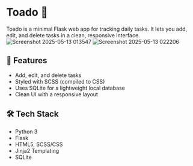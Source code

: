 # Toado 📝

Toado is a minimal Flask web app for tracking daily tasks. It lets you add, edit, and delete tasks in a clean, responsive interface.
![Screenshot 2025-05-13 013547](https://github.com/user-attachments/assets/ada16f12-a87a-4df0-bac6-6497add85229)
![Screenshot 2025-05-13 022206](https://github.com/user-attachments/assets/7d62f123-7ef2-4e1b-a10a-75de8e780cd4)

## 🚀 Features

- Add, edit, and delete tasks
- Styled with SCSS (compiled to CSS)
- Uses SQLite for a lightweight local database
- Clean UI with a responsive layout

## 🛠 Tech Stack

- Python 3
- Flask
- HTML5, SCSS/CSS
- Jinja2 Templating
- SQLite

